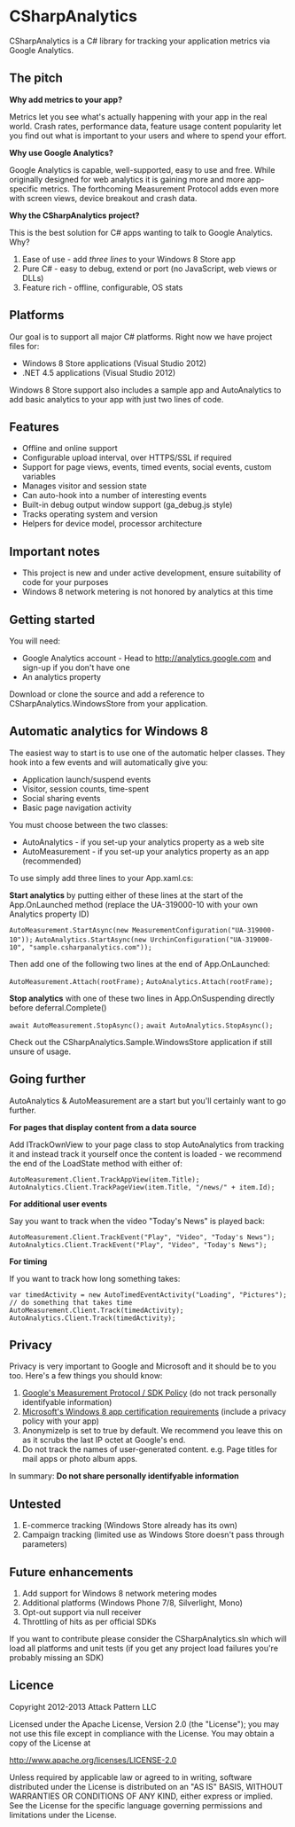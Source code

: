 CSharpAnalytics
===============

CSharpAnalytics is a C# library for tracking your application metrics via Google Analytics.

The pitch
---------

**Why add metrics to your app?**

Metrics let you see what's actually happening with your app in the real world. Crash rates, performance data, feature usage content popularity let you find out what is important to your users and where to spend your effort.

**Why use Google Analytics?**

Google Analytics is capable, well-supported, easy to use and free. While originally designed for web analytics it is gaining more and more app-specific metrics. The forthcoming Measurement Protocol adds even more with screen views, device breakout and crash data.

**Why the CSharpAnalytics project?**

This is the best solution for C# apps wanting to talk to Google Analytics. Why?

1. Ease of use - add *three lines* to your Windows 8 Store app
1. Pure C# - easy to debug, extend or port (no JavaScript, web views or DLLs)
1. Feature rich - offline, configurable, OS stats

Platforms
---------
Our goal is to support all major C# platforms. Right now we have project files for:

* Windows 8 Store applications (Visual Studio 2012)
* .NET 4.5 applications (Visual Studio 2012)

Windows 8 Store support also includes a sample app and AutoAnalytics to add basic analytics to your app with just two lines of code.

Features
--------
* Offline and online support
* Configurable upload interval, over HTTPS/SSL if required
* Support for page views, events, timed events, social events, custom variables
* Manages visitor and session state
* Can auto-hook into a number of interesting events
* Built-in debug output window support (ga_debug.js style)
* Tracks operating system and version
* Helpers for device model, processor architecture

Important notes
---------------
* This project is new and under active development, ensure suitability of code for your purposes
* Windows 8 network metering is not honored by analytics at this time

Getting started
---------------
You will need:

* Google Analytics account - Head to http://analytics.google.com and sign-up if you don't have one
* An analytics property

Download or clone the source and add a reference to CSharpAnalytics.WindowsStore from your application.

Automatic analytics for Windows 8
---------------------------------
The easiest way to start is to use one of the automatic helper classes. They hook into a few events and will automatically give you:

* Application launch/suspend events
* Visitor, session counts, time-spent
* Social sharing events
* Basic page navigation activity

You must choose between the two classes:

* AutoAnalytics - if you set-up your analytics property as a web site
* AutoMeasurement - if you set-up your analytics property as an app (recommended)

To use simply add three lines to your App.xaml.cs:

**Start analytics** by putting either of these lines at the start of the App.OnLaunched method (replace the UA-319000-10 with your own Analytics property ID)

`AutoMeasurement.StartAsync(new MeasurementConfiguration("UA-319000-10"));`
`AutoAnalytics.StartAsync(new UrchinConfiguration("UA-319000-10", "sample.csharpanalytics.com"));`

Then add one of the following two lines at the end of App.OnLaunched:

`AutoMeasurement.Attach(rootFrame);`
`AutoAnalytics.Attach(rootFrame);`

**Stop analytics** with one of these two lines in App.OnSuspending directly before deferral.Complete()

`await AutoMeasurement.StopAsync();`
`await AutoAnalytics.StopAsync();`

Check out the CSharpAnalytics.Sample.WindowsStore application if still unsure of usage.

Going further
-------------
AutoAnalytics & AutoMeasurement are a start but you'll certainly want to go further.

**For pages that display content from a data source**

Add ITrackOwnView to your page class to stop AutoAnalytics from tracking it and instead track it yourself once the content is loaded - we recommend the end of the LoadState method with either of:

`AutoMeasurement.Client.TrackAppView(item.Title);`
`AutoAnalytics.Client.TrackPageView(item.Title, "/news/" + item.Id);`

**For additional user events**

Say you want to track when the video "Today's News" is played back:

`AutoMeasurement.Client.TrackEvent("Play", "Video", "Today's News");`
`AutoAnalytics.Client.TrackEvent("Play", "Video", "Today's News");`

**For timing**

If you want to track how long something takes:

```
var timedActivity = new AutoTimedEventActivity("Loading", "Pictures");
// do something that takes time
AutoMeasurement.Client.Track(timedActivity);
AutoAnalytics.Client.Track(timedActivity);
```

Privacy
-------
Privacy is very important to Google and Microsoft and it should be to you too. Here's a few things you should know:

1. [Google's Measurement Protocol / SDK Policy](https://developers.google.com/analytics/devguides/collection/protocol/policy) (do not track personally identifyable information)
1. [Microsoft's Windows 8 app certification requirements](http://msdn.microsoft.com/en-us/library/windows/apps/hh694083.aspx) (include a privacy policy with your app)
1. AnonymizeIp is set to true by default. We recommend you leave this on as it scrubs the last IP octet at Google's end.
1. Do not track the names of user-generated content. e.g. Page titles for mail apps or photo album apps.
 
In summary: **Do not share personally identifyable information**

Untested
----------------
1. E-commerce tracking (Windows Store already has its own)
1. Campaign tracking (limited use as Windows Store doesn't pass through parameters)

Future enhancements
-------------------
1. Add support for Windows 8 network metering modes
1. Additional platforms (Windows Phone 7/8, Silverlight, Mono)
1. Opt-out support via null receiver
1. Throttling of hits as per official SDKs

If you want to contribute please consider the CSharpAnalytics.sln which will load all platforms and unit tests (if you get any project load failures you're probably missing an SDK)

Licence
-------
Copyright 2012-2013 Attack Pattern LLC

Licensed under the Apache License, Version 2.0 (the "License"); you may not use this file except in compliance with the License. You may obtain a copy of the License at

http://www.apache.org/licenses/LICENSE-2.0

Unless required by applicable law or agreed to in writing, software distributed under the License is distributed on an "AS IS" BASIS, WITHOUT WARRANTIES OR CONDITIONS OF ANY KIND, either express or implied. See the License for the specific language governing permissions and limitations under the License.
